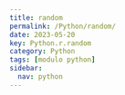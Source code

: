 ```yaml
---
title: random
permalink: /Python/random/
date: 2023-05-20
key: Python.r.random
category: Python
tags: [modulo python]
sidebar:
  nav: python
---
```


